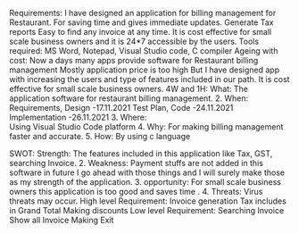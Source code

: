 Requirements:
I have designed an application for billing management for Restaurant. 
 For saving time and gives immediate updates.
Generate Tax reports
Easy to find any invoice at any time. 
 It is cost effective for small scale business owners and it is 24*7 accessible by the users. 
Tools required: 
                MS Word, Notepad, Visual Studio code, C compiler
Ageing with cost:
Now a days many apps provide software for Restaurant billing management
Mostly application price is too high
But I have designed app with increasing the users and type of features included in our path.
It is cost effective for small scale business owners.
4W and 1H:
What: 
             The application software for restaurant billing management.
     2. When:
               Requirements, Design -17.11.2021
               Test Plan, Code           -24.11.2021
               Implementation            -26.11.2021
      3. Where:     
               Using Visual Studio Code platform
      4. Why:
             For making billing management faster and accurate.
       5. How:
            By using c language


SWOT:
Strength:
                The features included in this application like Tax, GST, searching                  Invoice.
      2. Weakness:
              Payment stuffs are not added in this software in future I go ahead with              those things and I will surely make those as my strength of the application.
      3. opportunity:
              For small scale business owners this application is too good and saves              time .
     4. Threats:
             Virus threats may occur.
High level Requirement:
Invoice generation
Tax includes in Grand Total
Making discounts
Low level Requirement:
Searching Invoice 
Show all Invoice
Making Exit



                  
